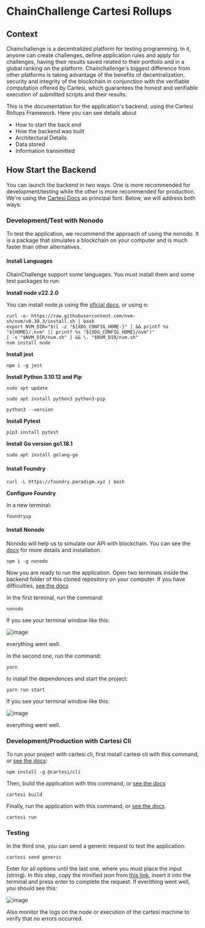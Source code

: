 # ChainChallenge Cartesi Rollups

## Context

Chainchallenge is a decentralized platform for testing programming. In it, anyone can create challenges, define application rules and apply for challenges, having their results saved related to their portfolio and in a global ranking on the platform. Chainchallenge's biggest difference from other platforms is taking advantage of the benefits of decentralization, security and integrity of the blockchain in conjunction with the verifiable computation offered by Cartesi, which guarantees the honest and verifiable execution of submitted scripts and their results.

This is the documentation for the application's backend, using the Cartesi Rollups Framework. Here you can see details about
- How to start the back end
- How the backend was built
- Architectural Details
- Data stored
- Information transmitted

## How Start the Backend

You can launch the backend in two ways. One is more recommended for development/testing while the other is more recommended for production. We're using the [Cartesi Docs](https://docs.cartesi.io/cartesi-rollups/1.3/development/running-the-application/) as principal font. Below, we will address both ways:

### Development/Test with Nonodo

To test the application, we recommend the approach of using the nonodo. It is a package that simulates a blockchain on your computer and is much faster than other alternatives.


#### **Install Languages**

ChainChallenge support some languages. You must install them and some test packages to run:

**Install node v22.2.0**

You can install node.js using the [oficial docs](https://nodejs.org/en/download/package-manager/current), or using n:

```
curl -o- https://raw.githubusercontent.com/nvm-sh/nvm/v0.39.3/install.sh | bash
export NVM_DIR="$([ -z "${XDG_CONFIG_HOME-}" ] && printf %s "${HOME}/.nvm" || printf %s "${XDG_CONFIG_HOME}/nvm")"
[ -s "$NVM_DIR/nvm.sh" ] && \. "$NVM_DIR/nvm.sh"
nvm install node
```

**Install jest**
```
npm i -g jest
```

**Install Python 3.10.12 and Pip**

```
sudo apt update
```

```
sudo apt install python3 python3-pip
```

```
python3 --version
```

**Install Pytest**

```
pip3 install pytest
```

**Install Go version go1.18.1**

```
sudo apt install golang-go
```

#### **Install Foundry**


```
curl -L https://foundry.paradigm.xyz | bash
```

**Configure Foundry**

In a new terminal:

```
foundryup
```

#### **Install Nonodo**

Nonodo will help us to simulate our API with blockchain. You can see the [docs](https://docs.cartesi.io/cartesi-rollups/1.3/development/running-the-application/#install-nonodo) for more details and installation.

```
npm i -g nonodo
```


Now you are ready to run the application. Open two terminals inside the backend folder of this cloned repository on your computer. If you have difficulties, [see the docs](https://docs.cartesi.io/cartesi-rollups/1.3/development/running-the-application/)

In the first terminal, run the command:

```
nonodo
```

If you see your terminal window like this:

![image](https://github.com/ChainChallange/ChainChallenge/assets/110608373/d1e6aac7-64ed-4ac4-bf35-233b26b89ba5)

everything went well.


In the second one, run the command:

```
yarn
```

to install the dependences and start the project:

```
yarn run start
```

If you see your terminal window like this:

![image](https://github.com/ChainChallange/ChainChallenge/assets/110608373/537e2b6b-5974-494c-9126-5f6ee3d00cd1)

everything went well.

### Development/Production with Cartesi Cli

To run your project with cartesi cli, first install cartesi cli with this command, or [see the docs](https://docs.cartesi.io/cartesi-rollups/1.3/development/installation/):

```
npm install -g @cartesi/cli
```

Then, build the application with this command, or [see the docs](https://docs.cartesi.io/cartesi-rollups/1.3/development/building-the-application/)

```
cartesi build
```

Finally, run the application with this command, or [see the docs](https://docs.cartesi.io/cartesi-rollups/1.3/development/running-the-application/)

```
cartesi run
```

### Testing

In the third one, you can send a generic request to test the application:

```
cartesi send generic
```

Enter for all options until the last one, where you must place the input (string). In this step, copy the minified json from [this link](./examples/inputs/createMinimalChallenge.json), insert it into the terminal and press enter to complete the request. If everithing went well, you should see this:

![image](https://github.com/ChainChallange/ChainChallenge/assets/110608373/8b8b6bc5-bb0c-44cd-a40a-9ec26c1dbdbd)

Also monitor the logs on the node or execution of the cartesi machine to verify that no errors occurred.



